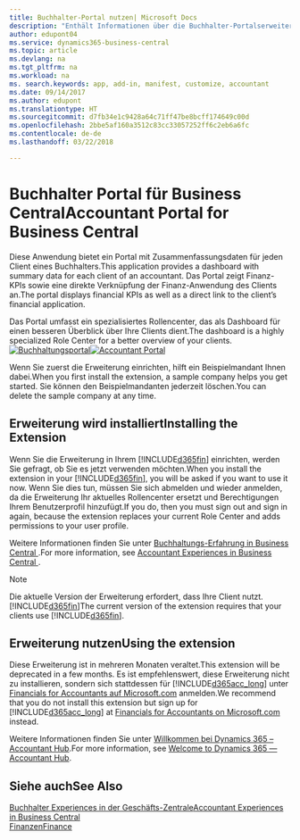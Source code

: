 ```yaml
---
title: Buchhalter-Portal nutzen| Microsoft Docs
description: "Enthält Informationen über die Buchhalter-Portalserweiterung."
author: edupont04
ms.service: dynamics365-business-central
ms.topic: article
ms.devlang: na
ms.tgt_pltfrm: na
ms.workload: na
ms. search.keywords: app, add-in, manifest, customize, accountant
ms.date: 09/14/2017
ms.author: edupont
ms.translationtype: HT
ms.sourcegitcommit: d7fb34e1c9428a64c71ff47be8bcff174649c00d
ms.openlocfilehash: 2bbe5af160a3512c83cc33057252ff6c2eb6a6fc
ms.contentlocale: de-de
ms.lasthandoff: 03/22/2018

---
```

# <a name="accountant-portal-for-business-central"></a><span data-ttu-id="9e4d6-103">Buchhalter Portal für  Business Central</span><span class="sxs-lookup"><span data-stu-id="9e4d6-103">Accountant Portal for Business Central</span></span>
<span data-ttu-id="9e4d6-104">Diese Anwendung bietet ein Portal mit Zusammenfassungsdaten für jeden Client eines Buchhalters.</span><span class="sxs-lookup"><span data-stu-id="9e4d6-104">This application provides a dashboard with summary data for each client of an accountant.</span></span> <span data-ttu-id="9e4d6-105">Das Portal zeigt Finanz-KPIs sowie eine direkte Verknüpfung der Finanz-Anwendung des Clients an.</span><span class="sxs-lookup"><span data-stu-id="9e4d6-105">The portal displays financial KPIs as well as a direct link to the client’s financial application.</span></span>  

<span data-ttu-id="9e4d6-106">Das Portal umfasst ein spezialisiertes Rollencenter, das als Dashboard für einen besseren Überblick über Ihre Clients dient.</span><span class="sxs-lookup"><span data-stu-id="9e4d6-106">The dashboard is a highly specialized Role Center for a better overview of your clients.</span></span>  
<span data-ttu-id="9e4d6-107">[![Buchhaltungsportal](./media/ui-extensions-accportal/accountant-portal.png)](https://go.microsoft.com/fwlink/?linkid=851257)</span><span class="sxs-lookup"><span data-stu-id="9e4d6-107">[![Accountant Portal](./media/ui-extensions-accportal/accountant-portal.png)](https://go.microsoft.com/fwlink/?linkid=851257)</span></span>

<span data-ttu-id="9e4d6-108">Wenn Sie zuerst die Erweiterung einrichten, hilft ein Beispielmandant Ihnen dabei.</span><span class="sxs-lookup"><span data-stu-id="9e4d6-108">When you first install the extension, a sample company helps you get started.</span></span> <span data-ttu-id="9e4d6-109">Sie können den Beispielmandanten jederzeit löschen.</span><span class="sxs-lookup"><span data-stu-id="9e4d6-109">You can delete the sample company at any time.</span></span>  

## <a name="installing-the-extension"></a><span data-ttu-id="9e4d6-110">Erweiterung wird installiert</span><span class="sxs-lookup"><span data-stu-id="9e4d6-110">Installing the Extension</span></span>
<span data-ttu-id="9e4d6-111">Wenn Sie die Erweiterung in Ihrem [!INCLUDE[d365fin](includes/d365fin_md.md)] einrichten, werden Sie gefragt, ob Sie es jetzt verwenden möchten.</span><span class="sxs-lookup"><span data-stu-id="9e4d6-111">When you install the extension in your [!INCLUDE[d365fin](includes/d365fin_md.md)], you will be asked if you want to use it now.</span></span> <span data-ttu-id="9e4d6-112">Wenn Sie dies tun, müssen Sie sich abmelden und wieder anmelden, da die Erweiterung Ihr aktuelles Rollencenter ersetzt und Berechtigungen Ihrem Benutzerprofil hinzufügt.</span><span class="sxs-lookup"><span data-stu-id="9e4d6-112">If you do, then you must sign out and sign in again, because the extension replaces your current Role Center and adds permissions to your user profile.</span></span>  

<span data-ttu-id="9e4d6-113">Weitere Informationen finden Sie unter [Buchhaltungs-Erfahrung in Business Central ](finance-accounting.md).</span><span class="sxs-lookup"><span data-stu-id="9e4d6-113">For more information, see [Accountant Experiences in Business Central ](finance-accounting.md).</span></span>  

> [!NOTE]  
>  <span data-ttu-id="9e4d6-114">Die aktuelle Version der Erweiterung erfordert, dass Ihre Client nutzt. [!INCLUDE[d365fin](includes/d365fin_md.md)]</span><span class="sxs-lookup"><span data-stu-id="9e4d6-114">The current version of the extension requires that your clients use [!INCLUDE[d365fin](includes/d365fin_md.md)].</span></span>  

## <a name="using-the-extension"></a><span data-ttu-id="9e4d6-115">Erweiterung nutzen</span><span class="sxs-lookup"><span data-stu-id="9e4d6-115">Using the extension</span></span>
<span data-ttu-id="9e4d6-116">Diese Erweiterung ist in mehreren Monaten veraltet.</span><span class="sxs-lookup"><span data-stu-id="9e4d6-116">This extension will be deprecated in a few months.</span></span> <span data-ttu-id="9e4d6-117">Es ist empfehlenswert, diese Erweiterung nicht zu installieren, sondern sich stattdessen für [!INCLUDE[d365acc_long](includes/d365acc_long_md.md)] unter [Financials for Accountants auf Microsoft.com](https://www.microsoft.com/en-us/dynamics365/financial-insights-for-accountants) anmelden.</span><span class="sxs-lookup"><span data-stu-id="9e4d6-117">We recommend that you do not install this extension but sign up for [!INCLUDE[d365acc_long](includes/d365acc_long_md.md)] at [Financials for Accountants on Microsoft.com](https://www.microsoft.com/en-us/dynamics365/financial-insights-for-accountants) instead.</span></span>

<span data-ttu-id="9e4d6-118">Weitere Informationen finden Sie unter [Willkommen bei Dynamics 365 – Accountant Hub](/dynamics365/accountants/index.md).</span><span class="sxs-lookup"><span data-stu-id="9e4d6-118">For more information, see [Welcome to Dynamics 365 — Accountant Hub](/dynamics365/accountants/index.md).</span></span>  

## <a name="see-also"></a><span data-ttu-id="9e4d6-119">Siehe auch</span><span class="sxs-lookup"><span data-stu-id="9e4d6-119">See Also</span></span>
[<span data-ttu-id="9e4d6-120">Buchhalter Experiences in der Geschäfts-Zentrale</span><span class="sxs-lookup"><span data-stu-id="9e4d6-120">Accountant Experiences in Business Central </span></span>](finance-accounting.md)  
[<span data-ttu-id="9e4d6-121">Finanzen</span><span class="sxs-lookup"><span data-stu-id="9e4d6-121">Finance</span></span>](finance.md)  


